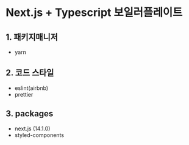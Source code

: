 # Next.js + Typescript 보일러플레이트

## 1. 패키지매니저

- yarn

## 2. 코드 스타일

- eslint(airbnb)
- prettier

## 3. packages

- next.js (14.1.0)
- styled-components
